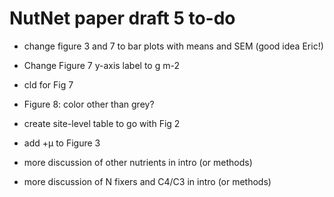 # NutNet paper draft 5 to-do

- change figure 3 and 7 to bar plots with means and SEM (good idea Eric!)
- Change Figure 7 y-axis label to g m-2
- cld for Fig 7
- Figure 8: color other than grey?
- create site-level table to go with Fig 2
- add +µ to Figure 3

- more discussion of other nutrients in intro (or methods)
- more discussion of N fixers and C4/C3 in intro (or methods)